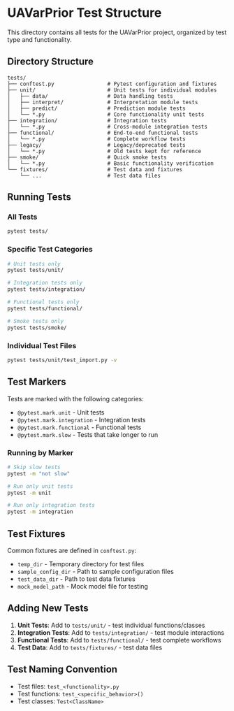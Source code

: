 # UAVarPrior Test Structure

This directory contains all tests for the UAVarPrior project, organized by test type and functionality.

## Directory Structure

```
tests/
├── conftest.py                 # Pytest configuration and fixtures
├── unit/                       # Unit tests for individual modules
│   ├── data/                   # Data handling tests
│   ├── interpret/              # Interpretation module tests
│   ├── predict/                # Prediction module tests
│   └── *.py                    # Core functionality unit tests
├── integration/                # Integration tests
│   └── *.py                    # Cross-module integration tests
├── functional/                 # End-to-end functional tests
│   └── *.py                    # Complete workflow tests
├── legacy/                     # Legacy/deprecated tests
│   └── *.py                    # Old tests kept for reference
├── smoke/                      # Quick smoke tests
│   └── *.py                    # Basic functionality verification
└── fixtures/                   # Test data and fixtures
    └── ...                     # Test data files
```

## Running Tests

### All Tests
```bash
pytest tests/
```

### Specific Test Categories
```bash
# Unit tests only
pytest tests/unit/

# Integration tests only
pytest tests/integration/

# Functional tests only
pytest tests/functional/

# Smoke tests only
pytest tests/smoke/
```

### Individual Test Files
```bash
pytest tests/unit/test_import.py -v
```

## Test Markers

Tests are marked with the following categories:
- `@pytest.mark.unit` - Unit tests
- `@pytest.mark.integration` - Integration tests
- `@pytest.mark.functional` - Functional tests
- `@pytest.mark.slow` - Tests that take longer to run

### Running by Marker
```bash
# Skip slow tests
pytest -m "not slow"

# Run only unit tests
pytest -m unit

# Run only integration tests
pytest -m integration
```

## Test Fixtures

Common fixtures are defined in `conftest.py`:
- `temp_dir` - Temporary directory for test files
- `sample_config_dir` - Path to sample configuration files
- `test_data_dir` - Path to test data fixtures
- `mock_model_path` - Mock model file for testing

## Adding New Tests

1. **Unit Tests**: Add to `tests/unit/` - test individual functions/classes
2. **Integration Tests**: Add to `tests/integration/` - test module interactions
3. **Functional Tests**: Add to `tests/functional/` - test complete workflows
4. **Test Data**: Add to `tests/fixtures/` - test data files

## Test Naming Convention

- Test files: `test_<functionality>.py`
- Test functions: `test_<specific_behavior>()`
- Test classes: `Test<ClassName>`

